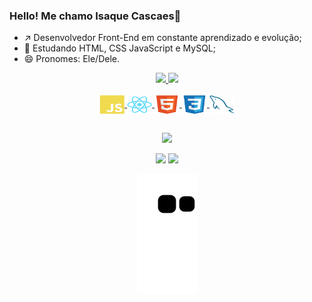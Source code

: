 ### Hello! Me chamo Isaque Cascaes👋

- ↗️ Desenvolvedor Front-End em constante aprendizado e evolução;
- 🌱 Estudando HTML, CSS JavaScript e MySQL;
- 😄 Pronomes: Ele/Dele.


<div align="center">
  <a href="https://github.com/IsaqueCascaes">
  <img height="180em" src="https://github-readme-stats.vercel.app/api?username=IsaqueCascaes&show_icons=true&theme=codeSTACKr&include_all_commits=true&count_private=true"/>
  <img height="180em" src="https://github-readme-stats.vercel.app/api/top-langs/?username=IsaqueCascaes&layout=compact&langs_count=7&theme=codeSTACKr"/>
</div>

<div align="center" style="display: inline_block"><br>
  <img align="center" alt="Isaque-Js" height="30" width="40" src="https://raw.githubusercontent.com/devicons/devicon/master/icons/javascript/javascript-plain.svg">
  <img align="center" alt="Isaque-React" height="30" width="40" src="https://raw.githubusercontent.com/devicons/devicon/master/icons/react/react-original.svg">
  <img align="center" alt="Isaque-HTML" height="30" width="40" src="https://raw.githubusercontent.com/devicons/devicon/master/icons/html5/html5-original.svg">
  <img align="center" alt="Isaque-CSS" height="30" width="40" src="https://raw.githubusercontent.com/devicons/devicon/master/icons/css3/css3-original.svg">
  <img align="center" alt="Isaque-Csharp" height="30" width="40" src="https://raw.githubusercontent.com/devicons/devicon/master/icons/mysql/mysql-original.svg">

</div>

##

<div align="center">
  <a href="https://www.instagram.com/isaque_cascaes/" target="_blank"><img src="https://img.shields.io/badge/-Instagram-%23E4405F?style=for-the-badge&logo=instagram&logoColor=white" target="_blank"></a>

  <a href = "mailto:isaquecascaes15@gmail.com"><img src="https://img.shields.io/badge/-Gmail-%23333?style=for-the-badge&logo=gmail&logoColor=white" target="_blank"></a>
  <a href="https://www.linkedin.com/in/isaquecascaes/" target="_blank"><img src="https://img.shields.io/badge/-LinkedIn-%230077B5?style=for-the-badge&logo=linkedin&logoColor=white" target="_blank"></a> 
  
  
  ![Snake animation](https://github.com/IsaqueCascaes/IsaqueCascaes/blob/output/github-contribution-grid-snake.svg)
  
 </div>
